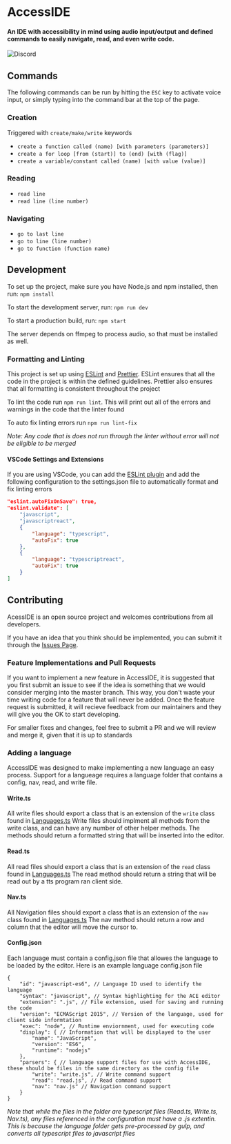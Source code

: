 # AccessIDE
#### An IDE with accessibility in mind using audio input/output and defined commands to easily navigate, read, and even write code.

![Discord](https://img.shields.io/discord/614119159067836441?label=discord&logoColor=%233250a8)


## Commands
The following commands can be run by hitting the `ESC` key to activate voice input, or simply typing into the command bar at the top of the page.

### Creation
Triggered with `create/make/write` keywords
- `create a function called (name) [with parameters (parameters)]`
- `create a for loop [from (start)] to (end) [with (flag)]`
- `create a variable/constant called (name) [with value (value)]`

### Reading
- `read line`
- `read line (line number)`

### Navigating
- `go to last line`
- `go to line (line number)`
- `go to function (function name)`


## Development
To set up the project, make sure you have Node.js and npm installed, then run: `npm install`

To start the development server, run: `npm run dev`

To start a production build, run: `npm start`

The server depends on ffmpeg to process audio, so that must be installed as well.

### Formatting and Linting

This project is set up using [ESLint](https://eslint.org) and [Prettier](https://prettier.io). ESLint ensures that all the code in the project is within the defined guidelines. Prettier also ensures that all formatting is consistent throughout the project

To lint the code run `npm run lint`. This will print out all of the errors and warnings in the code that the linter found

To auto fix linting errors run `npm run lint-fix`

*Note: Any code that is does not run through the linter without error will not be eligible to be merged*

#### VSCode Settings and Extensions

If you are using VSCode, you can add the [ESLint plugin](https://github.com/Microsoft/vscode-eslint.git) and add the following configuration to the settings.json file to automatically format and fix linting errors

```json
"eslint.autoFixOnSave": true,
"eslint.validate": [
    "javascript",
    "javascriptreact",
    {
        "language": "typescript",
        "autoFix": true
    },
    {
        "language": "typescriptreact",
        "autoFix": true
    }
]
```


## Contributing

AcessIDE is an open source project and welcomes contributions from all developers.

If you have an idea that you think should be implemented, you can submit it through the [Issues Page](https://github.com/navidmx/AccessIDE/issues). 

### Feature Implementations and Pull Requests 

If you want to implement a new feature in AccessIDE, it is suggested that you first submit an issue to see if the idea is something that we would consider merging into the master branch. This way, you don't waste your time writing code for a feature that will never be added. Once the feature request is submitted, it will recieve feedback from our maintainers and they will give you the OK to start developing. 

For smaller fixes and changes, feel free to submit a PR and we will review and merge it, given that it is up to standards

### Adding a language

AccessIDE was designed to make implementing a new language an easy process. Support for a langueage requires a language folder that contains a config, nav, read, and write file.

#### Write.ts

All write files should export a class that is an extension of the `write` class found in [Languages.ts](https://github.com/navidmx/AccessIDE/blob/master/server/src/languages/language.ts)
Write files should implment all methods from the write class, and can have any number of other helper methods.
The methods should return a formatted string that will be inserted into the editor.

#### Read.ts

All read files should export a class that is an extension of the `read` class found in [Languages.ts](https://github.com/navidmx/AccessIDE/blob/master/server/src/languages/language.ts)
The read method should return a string that will be read out by a tts program ran client side.

#### Nav.ts

All Navigation files should export a class that is an extension of the `nav` class found in [Languages.ts](https://github.com/navidmx/AccessIDE/blob/master/server/src/languages/language.ts)
The nav method should return a row and column that the editor will move the cursor to. 

#### Config.json

Each language must contain a config.json file that allowes the language to be loaded by the editor. Here is an example language config.json file 
```
{
    "id": "javascript-es6", // Language ID used to identify the language
    "syntax": "javascript", // Syntax highlighting for the ACE editor
    "extension": ".js", // File extension, used for saving and running the code 
    "version": "ECMAScript 2015", // Version of the language, used for client side informtation
    "exec": "node", // Runtime enviornment, used for executing code
    "display": { // Information that will be displayed to the user
        "name": "JavaScript",
        "version": "ES6",
        "runtime": "nodejs"
    },
    "parsers": { // language support files for use with AccessIDE, these should be files in the same directory as the config file
        "write": "write.js", // Write command support
        "read": "read.js", // Read command support
        "nav": "nav.js" // Navigation command support
    }
}
```

*Note that while the files in the folder are typescript files (Read.ts, Write.ts, Nav.ts), any files referenced in the configuration must have a .js extentin. This is because the language folder gets pre-processed by gulp, and converts all typescript files to javascript files*
